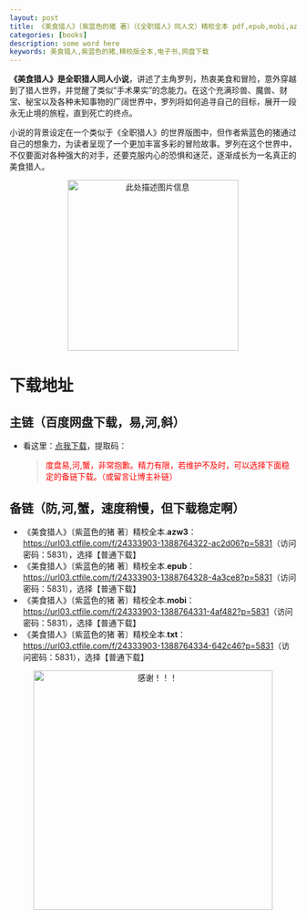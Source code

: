 ```yaml
---
layout: post
title: 《美食猎人》〔紫蓝色的猪 著〕（《全职猎人》同人文）精校全本 pdf,epub,mobi,azw3 电子书网盘下载
categories: [books]
description: some word here
keywords: 美食猎人,紫蓝色的猪,精校版全本,电子书,网盘下载
---
```


**《美食猎人》是全职猎人同人小说**，讲述了主角罗列，热衷美食和冒险，意外穿越到了猎人世界，并觉醒了类似“手术果实”的念能力。在这个充满珍兽、魔兽、财宝、秘宝以及各种未知事物的广阔世界中，罗列将如何追寻自己的目标，展开一段永无止境的旅程，直到死亡的终点。

小说的背景设定在一个类似于《全职猎人》的世界版图中，但作者紫蓝色的猪通过自己的想象力，为读者呈现了一个更加丰富多彩的冒险故事。罗列在这个世界中，不仅要面对各种强大的对手，还要克服内心的恐惧和迷茫，逐渐成长为一名真正的美食猎人。

<div align="center"><img src="https://qweree.cn/wp-content/uploads/2024/10/mei-shi-lie-ren.jpg" alt="此处描述图片信息" width="300px" height="auto"></div>

# 下载地址

## 主链（百度网盘下载，易,河,斜）

- 看这里：[点我下载](https://pan.baidu.com/s/1iMXUbSbtZQZjDcqDmnWUyw?pwd=)，提取码：

  > <p style="color:red" >度盘易,河,蟹，非常抱歉。精力有限，若维护不及时，可以选择下面稳定的备链下载。（或留言让博主补链）</p>

## 备链（防,河,蟹，速度稍慢，但下载稳定啊）

- 《美食猎人》〔紫蓝色的猪 著〕精校全本.**azw3**：<https://url03.ctfile.com/f/24333903-1388764322-ac2d06?p=5831>（访问密码：5831），选择【普通下载】
- 《美食猎人》〔紫蓝色的猪 著〕精校全本.**epub**：<https://url03.ctfile.com/f/24333903-1388764328-4a3ce8?p=5831>（访问密码：5831），选择【普通下载】
- 《美食猎人》〔紫蓝色的猪 著〕精校全本.**mobi**：<https://url03.ctfile.com/f/24333903-1388764331-4af482?p=5831>（访问密码：5831），选择【普通下载】
- 《美食猎人》〔紫蓝色的猪 著〕精校全本.**txt**：<https://url03.ctfile.com/f/24333903-1388764334-642c46?p=5831>（访问密码：5831），选择【普通下载】

<div align="center"><img src="https://pic.imgdb.cn/item/6707df6bd29ded1a8ce37031.gif" alt="感谢！！！" width="420px" height="auto"/></div>
